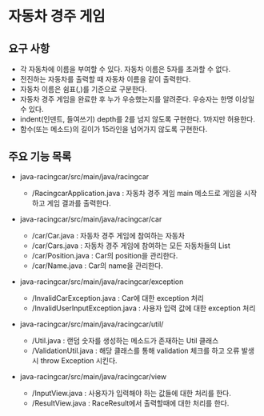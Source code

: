 # 자동차 경주 게임

## 요구 사항

* 각 자동차에 이름을 부여할 수 있다. 자동차 이름은 5자를 초과할 수 없다.
* 전진하는 자동차를 출력할 때 자동차 이름을 같이 출력한다.
* 자동차 이름은 쉼표(,)를 기준으로 구분한다.
* 자동차 경주 게임을 완료한 후 누가 우승했는지를 알려준다. 우승자는 한명 이상일 수 있다.
* indent(인덴트, 들여쓰기) depth를 2를 넘지 않도록 구현한다. 1까지만 허용한다.
* 함수(또는 메소드)의 길이가 15라인을 넘어가지 않도록 구현한다.

## 주요 기능 목록
* java-racingcar/src/main/java/racingcar
    - /RacingcarApplication.java : 자동차 경주 게임 main 메소드로 게임을 시작하고 게임 결과를 출력한다.
    
* java-racingcar/src/main/java/racingcar/car
    - /car/Car.java : 자동차 경주 게임에 참여하는 자동차
    - /car/Cars.java : 자동차 경주 게임에 참여하는 모든 자동차들의 List
    - /car/Position.java : Car의 position을 관리한다.
    - /car/Name.java : Car의 name을 관리한다.
    
* java-racingcar/src/main/java/racingcar/exception
    - /InvalidCarException.java : Car에 대한 exception 처리
    - /InvalidUserInputException.java : 사용자 입력 값에 대한 exception 처리
    
* java-racingcar/src/main/java/racingcar/util/
    - /Util.java : 랜덤 숫자를 생성하는 메소드가 존재하는 Util 클래스
    - /ValidationUtil.java : 해당 클래스를 통해 validation 체크를 하고 오류 발생 시 throw Exception 시킨다.
   
* java-racingcar/src/main/java/racingcar/view
    - /InputView.java : 사용자가 입력해야 하는 값들에 대한 처리를 한다.
    - /ResultView.java : RaceResult에서 출력할때에 대한 처리를 한다.